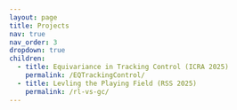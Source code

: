 ```yaml
---
layout: page
title: Projects
nav: true
nav_order: 3
dropdown: true
children:
  - title: Equivariance in Tracking Control (ICRA 2025)
    permalink: /EQTrackingControl/
  - title: Levling the Playing Field (RSS 2025)
    permalink: /rl-vs-gc/
---
```

